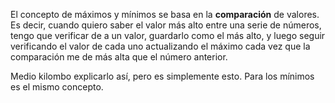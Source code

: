 El concepto de máximos y mínimos se basa en la **comparación** de valores. Es decir, cuando quiero saber el valor más alto entre una serie de números, tengo que verificar de a un valor, guardarlo como el más alto, y luego seguir verificando el valor de cada uno actualizando el máximo cada vez que la comparación me de más alta que el número anterior.

Medio kilombo explicarlo así, pero es simplemente esto. Para los mínimos es el mismo concepto.